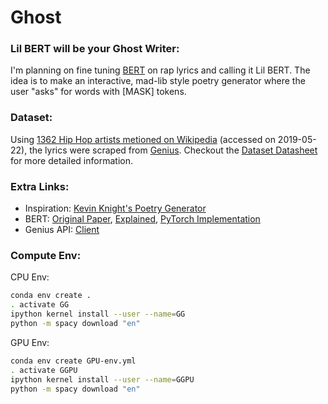 # Ghost

### Lil BERT will be your Ghost Writer: 

I'm planning on fine tuning [BERT](https://towardsdatascience.com/bert-explained-state-of-the-art-language-model-for-nlp-f8b21a9b6270) on rap lyrics and calling it Lil BERT. The idea is to make an interactive, mad-lib style poetry generator where the user "asks" for words with [MASK] tokens.

### Dataset: 
Using [1362 Hip Hop artists metioned on Wikipedia](https://en.wikipedia.org/wiki/List_of_hip_hop_musicians) (accessed on 2019-05-22), the lyrics were scraped from [Genius](https://genius.com). Checkout the [Dataset Datasheet](https://github.com/Ljferrer/Ghost/tree/master/data) for more detailed information. 

### Extra Links:
- Inspiration: [Kevin Knight's Poetry Generator](https://aclweb.org/anthology/P17-4008.pdf)
- BERT: [Original Paper](https://arxiv.org/abs/1810.04805), [Explained](https://towardsdatascience.com/bert-explained-state-of-the-art-language-model-for-nlp-f8b21a9b6270), [PyTorch Implementation](https://github.com/huggingface/pytorch-pretrained-BERT)
- Genius API: [Client](https://genius.com/api-clients)

### Compute Env:
CPU Env:
```bash
conda env create .
. activate GG
ipython kernel install --user --name=GG
python -m spacy download "en"
```

GPU Env:
```bash
conda env create GPU-env.yml
. activate GGPU
ipython kernel install --user --name=GGPU
python -m spacy download "en"
```

